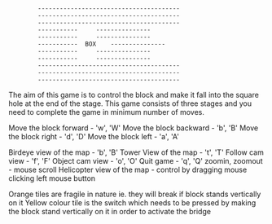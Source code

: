 
			---------------------------------------
			---------------------------------------
			---------------------------------------
			-----------		---------------
			-----------		---------------
			-----------	 BOX	---------------
			-----------		---------------
			-----------		---------------
			---------------------------------------
			---------------------------------------
			---------------------------------------


The aim of this game is to control the block and make it fall
into the square hole at the end of the stage. This game consists
of three stages and you need to complete the game in minimum
number of moves. 


Move the block forward - 		'w', 'W'
Move the block backward - 		'b', 'B'
Move the block right - 			'd', 'D'
Move the block left - 			'a', 'A'

Birdeye view of the map - 		'b', 'B'
Tower View of the map - 		't', 'T'
Follow cam view - 			'f', 'F'
Object cam view - 			'o', 'O'
Quit game - 				'q', 'Q'
zoomin, zoomout - mouse scroll
Helicopter view of the map - control by dragging mouse clicking left mouse button

Orange tiles are fragile in nature ie. they will break if block stands vertically on it
Yellow colour tile is the switch which needs to be pressed by making the block stand vertically on it in order to activate the bridge
